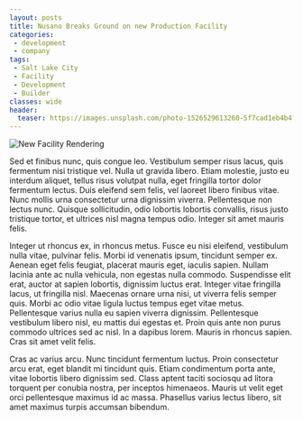 ```yaml
---
layout: posts
title: Nusano Breaks Ground on new Production Facility
categories: 
 - development
 - company
tags: 
 - Salt Lake City
 - Facility
 - Development
 - Builder
classes: wide
header:
  teaser: https://images.unsplash.com/photo-1526529613260-5f7cad1eb4b4?ixid=MXwxMjA3fDB8MHxwaG90by1wYWdlfHx8fGVufDB8fHw%3D&ixlib=rb-1.2.1&auto=format&fit=crop&w=1567&q=80
---
```


![New Facility Rendering](https://images.unsplash.com/photo-1526529613260-5f7cad1eb4b4?ixid=MXwxMjA3fDB8MHxwaG90by1wYWdlfHx8fGVufDB8fHw%3D&ixlib=rb-1.2.1&auto=format&fit=crop&w=1567&q=80)

Sed et finibus nunc, quis congue leo. Vestibulum semper risus lacus, quis fermentum nisi tristique vel. Nulla ut gravida libero. Etiam molestie, justo eu interdum aliquet, tellus risus volutpat nulla, eget fringilla tortor dolor fermentum lectus. Duis eleifend sem felis, vel laoreet libero finibus vitae. Nunc mollis urna consectetur urna dignissim viverra. Pellentesque non lectus nunc. Quisque sollicitudin, odio lobortis lobortis convallis, risus justo tristique tortor, et ultrices nisl magna tempus odio. Integer sit amet mauris felis.

Integer ut rhoncus ex, in rhoncus metus. Fusce eu nisi eleifend, vestibulum nulla vitae, pulvinar felis. Morbi id venenatis ipsum, tincidunt semper ex. Aenean eget felis feugiat, placerat mauris eget, iaculis sapien. Nullam lacinia ante ac nulla vehicula, non egestas nulla commodo. Suspendisse elit erat, auctor at sapien lobortis, dignissim luctus erat. Integer vitae fringilla lacus, ut fringilla nisl. Maecenas ornare urna nisi, ut viverra felis semper quis. Morbi ac odio vitae ligula luctus tempus eget vitae metus. Pellentesque varius nulla eu sapien viverra dignissim. Pellentesque vestibulum libero nisl, eu mattis dui egestas et. Proin quis ante non purus commodo ultrices sed ac nisl. In a dapibus lorem. Mauris in rhoncus sapien. Cras sit amet velit felis.

Cras ac varius arcu. Nunc tincidunt fermentum luctus. Proin consectetur arcu erat, eget blandit mi tincidunt quis. Etiam condimentum porta ante, vitae lobortis libero dignissim sed. Class aptent taciti sociosqu ad litora torquent per conubia nostra, per inceptos himenaeos. Mauris ut velit eget orci pellentesque maximus id ac massa. Phasellus varius lectus libero, sit amet maximus turpis accumsan bibendum.
